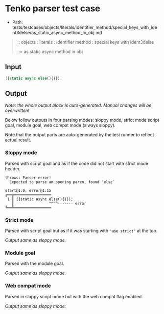 # Tenko parser test case

- Path: tests/testcases/objects/literals/identifier_method/special_keys_with_ident3delse/as_static_async_method_in_obj.md

> :: objects : literals : identifier method : special keys with ident3delse
>
> ::> as static async method in obj

## Input

`````js
({static async else(){}});
`````

## Output

_Note: the whole output block is auto-generated. Manual changes will be overwritten!_

Below follow outputs in four parsing modes: sloppy mode, strict mode script goal, module goal, web compat mode (always sloppy).

Note that the output parts are auto-generated by the test runner to reflect actual result.

### Sloppy mode

Parsed with script goal and as if the code did not start with strict mode header.

`````
throws: Parser error!
  Expected to parse an opening paren, found `else`

start@1:0, error@1:15
╔══╦═════════════════
 1 ║ ({static async else(){}});
   ║                ^^^^------- error
╚══╩═════════════════

`````

### Strict mode

Parsed with script goal but as if it was starting with `"use strict"` at the top.

_Output same as sloppy mode._

### Module goal

Parsed with the module goal.

_Output same as sloppy mode._

### Web compat mode

Parsed in sloppy script mode but with the web compat flag enabled.

_Output same as sloppy mode._
